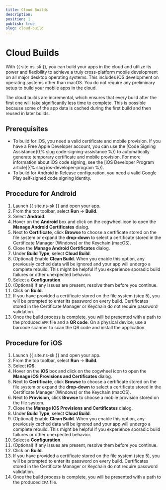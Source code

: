 ```yaml
---
title: Cloud Builds
description: 
position: 1
publish: true
slug: cloud-build
---
```


# Cloud Builds

With {{ site.ns-sk }}, you can build your apps in the cloud and utilize its power and flexibility to achieve a truly cross-platform mobile development on all major desktop operating systems. This includes iOS development on operating systems other than macOS. You do not require any preliminary setup to build your mobile apps in the cloud.

The cloud builds are incremental, which ensures that every build after the first one will take significantly less time to complete. This is possible because some of the app data is cached during the first build and then reused in later builds. 

## Prerequisites

* To build for iOS, you need a valid certificate and mobile provision. If you have a Free Apple Developer account, you can use the [Code Signing Assistance]({% slug code-signing-assistance %}) to automatically generate temporary certificate and mobile provision. For more information about iOS code signing, see the [iOS Developer Program article]({% slug ios-developer-program %}).
* To build for Android in Release configuration, you need a valid Google Play self-signed code signing identity.

## Procedure for Android

1. Launch {{ site.ns-sk }} and open your app.
1. From the top toolbar, select **Run** &#8594; **Build**.
1. Select **Android**.
1. Hover on the **Android** box and click on the cogwheel icon to open the **Manage Android Certificates** dialog. 
1. Next to **Certificate**, click **Browse** to choose a certificate stored on the file system or expand the **drop-down** to select a certificate stored in the Certificate Manager (Windows) or the Keychain (macOS).
1. Close the **Manage Android Certificates** dialog.
1. Under **Build Type**, select **Cloud Build**.
1. (Optional) Enable **Clean Build**. When you enable this option, any previously cached data will be ignored and your app will undergo a complete rebuild. This might be helpful if you experience sporadic build failures or other unexpected behavior. 
1. Select a **Configuration**.
1. (Optional) If any issues are present, resolve them before you continue.
1. Click on **Build**.
1. If you have provided a certificate stored on the file system (step 5), you will be prompted to enter its password on every build. Certificates stored in the Certificate Manager or Keychain do not require password validation. 
1. Once the build process is complete, you will be presented with a path to the produced `APK` file and a **QR code**. On a physical device, use a barcode scanner to scan the QR code and install the application. 

## Procedure for iOS

1. Launch {{ site.ns-sk }} and open your app.
1. From the top toolbar, select **Run** &#8594; **Build**.
1. Select **iOS**.
1. Hover on the **iOS** box and click on the cogwheel icon to open the **Manage iOS Provisions and Certificates** dialog. 
1. Next to **Certificate**, click **Browse** to choose a certificate stored on the file system or expand the **drop-down** to select a certificate stored in the Certificate Manager (Windows) or the Keychain (macOS).
1. Next to **Provision**, click **Browse** to choose a mobile provision stored on the file system.
1. Close the **Manage iOS Provisions and Certificates** dialog.
1. Under **Build Type**, select **Cloud Build**.
1. (Optional) Enable **Clean Build**. When you enable this option, any previously cached data will be ignored and your app will undergo a complete rebuild. This might be helpful if you experience sporadic build failures or other unexpected behavior. 
1. Select a **Configuration**.
1. (Optional) If any issues are present, resolve them before you continue.
1. Click on **Build**.
1. If you have provided a certificate stored on the file system (step 5), you will be prompted to enter its password on every build. Certificates stored in the Certificate Manager or Keychain do not require password validation. 
1. Once the build process is complete, you will be presented with a path to the produced `IPA` file.

